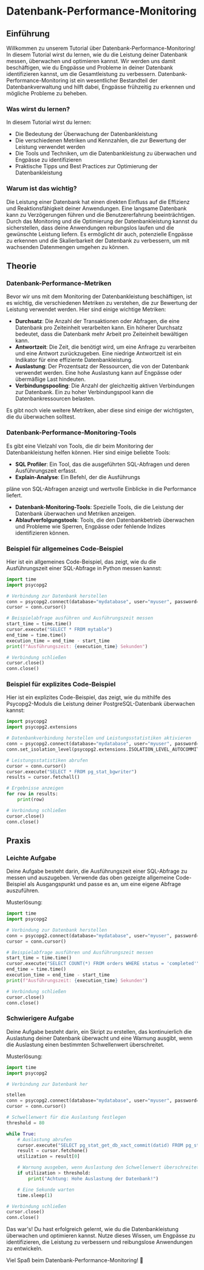 # Datenbank-Performance-Monitoring

## Einführung
Willkommen zu unserem Tutorial über Datenbank-Performance-Monitoring! In diesem Tutorial wirst du lernen, wie du die Leistung deiner Datenbank messen, überwachen und optimieren kannst. Wir werden uns damit beschäftigen, wie du Engpässe und Probleme in deiner Datenbank identifizieren kannst, um die Gesamtleistung zu verbessern. Datenbank-Performance-Monitoring ist ein wesentlicher Bestandteil der Datenbankverwaltung und hilft dabei, Engpässe frühzeitig zu erkennen und mögliche Probleme zu beheben.

### Was wirst du lernen?
In diesem Tutorial wirst du lernen:
- Die Bedeutung der Überwachung der Datenbankleistung
- Die verschiedenen Metriken und Kennzahlen, die zur Bewertung der Leistung verwendet werden
- Die Tools und Techniken, um die Datenbankleistung zu überwachen und Engpässe zu identifizieren
- Praktische Tipps und Best Practices zur Optimierung der Datenbankleistung

### Warum ist das wichtig?
Die Leistung einer Datenbank hat einen direkten Einfluss auf die Effizienz und Reaktionsfähigkeit deiner Anwendungen. Eine langsame Datenbank kann zu Verzögerungen führen und die Benutzererfahrung beeinträchtigen. Durch das Monitoring und die Optimierung der Datenbankleistung kannst du sicherstellen, dass deine Anwendungen reibungslos laufen und die gewünschte Leistung liefern. Es ermöglicht dir auch, potenzielle Engpässe zu erkennen und die Skalierbarkeit der Datenbank zu verbessern, um mit wachsenden Datenmengen umgehen zu können.

## Theorie

### Datenbank-Performance-Metriken
Bevor wir uns mit dem Monitoring der Datenbankleistung beschäftigen, ist es wichtig, die verschiedenen Metriken zu verstehen, die zur Bewertung der Leistung verwendet werden. Hier sind einige wichtige Metriken:

- **Durchsatz**: Die Anzahl der Transaktionen oder Abfragen, die eine Datenbank pro Zeiteinheit verarbeiten kann. Ein höherer Durchsatz bedeutet, dass die Datenbank mehr Arbeit pro Zeiteinheit bewältigen kann.
- **Antwortzeit**: Die Zeit, die benötigt wird, um eine Anfrage zu verarbeiten und eine Antwort zurückzugeben. Eine niedrige Antwortzeit ist ein Indikator für eine effiziente Datenbankleistung.
- **Auslastung**: Der Prozentsatz der Ressourcen, die von der Datenbank verwendet werden. Eine hohe Auslastung kann auf Engpässe oder übermäßige Last hindeuten.
- **Verbindungspooling**: Die Anzahl der gleichzeitig aktiven Verbindungen zur Datenbank. Ein zu hoher Verbindungspool kann die Datenbankressourcen belasten.

Es gibt noch viele weitere Metriken, aber diese sind einige der wichtigsten, die du überwachen solltest.

### Datenbank-Performance-Monitoring-Tools
Es gibt eine Vielzahl von Tools, die dir beim Monitoring der Datenbankleistung helfen können. Hier sind einige beliebte Tools:

- **SQL Profiler**: Ein Tool, das die ausgeführten SQL-Abfragen und deren Ausführungszeit erfasst.
- **Explain-Analyse**: Ein Befehl, der die Ausführungs

pläne von SQL-Abfragen anzeigt und wertvolle Einblicke in die Performance liefert.
- **Datenbank-Monitoring-Tools**: Spezielle Tools, die die Leistung der Datenbank überwachen und Metriken anzeigen.
- **Ablaufverfolgungstools**: Tools, die den Datenbankbetrieb überwachen und Probleme wie Sperren, Engpässe oder fehlende Indizes identifizieren können.

### Beispiel für allgemeines Code-Beispiel
Hier ist ein allgemeines Code-Beispiel, das zeigt, wie du die Ausführungszeit einer SQL-Abfrage in Python messen kannst:

```python
import time
import psycopg2

# Verbindung zur Datenbank herstellen
conn = psycopg2.connect(database="mydatabase", user="myuser", password="mypassword", host="localhost", port="5432")
cursor = conn.cursor()

# Beispielabfrage ausführen und Ausführungszeit messen
start_time = time.time()
cursor.execute("SELECT * FROM mytable")
end_time = time.time()
execution_time = end_time - start_time
print(f"Ausführungszeit: {execution_time} Sekunden")

# Verbindung schließen
cursor.close()
conn.close()
```

### Beispiel für explizites Code-Beispiel
Hier ist ein explizites Code-Beispiel, das zeigt, wie du mithilfe des Psycopg2-Moduls die Leistung deiner PostgreSQL-Datenbank überwachen kannst:

```python
import psycopg2
import psycopg2.extensions

# Datenbankverbindung herstellen und Leistungsstatistiken aktivieren
conn = psycopg2.connect(database="mydatabase", user="myuser", password="mypassword", host="localhost", port="5432")
conn.set_isolation_level(psycopg2.extensions.ISOLATION_LEVEL_AUTOCOMMIT)

# Leistungsstatistiken abrufen
cursor = conn.cursor()
cursor.execute("SELECT * FROM pg_stat_bgwriter")
results = cursor.fetchall()

# Ergebnisse anzeigen
for row in results:
    print(row)

# Verbindung schließen
cursor.close()
conn.close()
```

## Praxis

### Leichte Aufgabe
Deine Aufgabe besteht darin, die Ausführungszeit einer SQL-Abfrage zu messen und auszugeben. Verwende das oben gezeigte allgemeine Code-Beispiel als Ausgangspunkt und passe es an, um eine eigene Abfrage auszuführen.

Musterlösung:

```python
import time
import psycopg2

# Verbindung zur Datenbank herstellen
conn = psycopg2.connect(database="mydatabase", user="myuser", password="mypassword", host="localhost", port="5432")
cursor = conn.cursor()

# Beispielabfrage ausführen und Ausführungszeit messen
start_time = time.time()
cursor.execute("SELECT COUNT(*) FROM orders WHERE status = 'completed'")
end_time = time.time()
execution_time = end_time - start_time
print(f"Ausführungszeit: {execution_time} Sekunden")

# Verbindung schließen
cursor.close()
conn.close()
```

### Schwierigere Aufgabe
Deine Aufgabe besteht darin, ein Skript zu erstellen, das kontinuierlich die Auslastung deiner Datenbank überwacht und eine Warnung ausgibt, wenn die Auslastung einen bestimmten Schwellenwert überschreitet.

Musterlösung:

```python
import time
import psycopg2

# Verbindung zur Datenbank her

stellen
conn = psycopg2.connect(database="mydatabase", user="myuser", password="mypassword", host="localhost", port="5432")
cursor = conn.cursor()

# Schwellenwert für die Auslastung festlegen
threshold = 80

while True:
    # Auslastung abrufen
    cursor.execute("SELECT pg_stat_get_db_xact_commit(datid) FROM pg_stat_database WHERE datname = 'mydatabase'")
    result = cursor.fetchone()
    utilization = result[0]

    # Warnung ausgeben, wenn Auslastung den Schwellenwert überschreitet
    if utilization > threshold:
        print("Achtung: Hohe Auslastung der Datenbank!")

    # Eine Sekunde warten
    time.sleep(1)

# Verbindung schließen
cursor.close()
conn.close()
```

Das war's! Du hast erfolgreich gelernt, wie du die Datenbankleistung überwachen und optimieren kannst. Nutze dieses Wissen, um Engpässe zu identifizieren, die Leistung zu verbessern und reibungslose Anwendungen zu entwickeln.

Viel Spaß beim Datenbank-Performance-Monitoring! 🚀